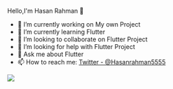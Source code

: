 Hello,I'm Hasan Rahman 👋

- 🔭 I’m currently working on My own Project
- 🌱 I’m currently learning Flutter
- 👯 I’m looking to collaborate on Flutter Project
- 🤔 I’m looking for help with Flutter Project
- 💬 Ask me about Flutter
- 📫 How to reach me: [Twitter - @Hasanrahman5555](https://twitter.com/Hasanrahman5555)

<img src="https://github-readme-stats.vercel.app/api?username=hasanrahman5555&&show_icons=true&title_color=ffffff&icon_color=bb2acf&text_color=daf7dc&bg_color=151515">
